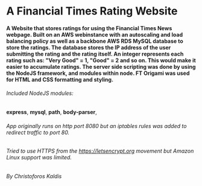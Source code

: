 # A Financial Times Rating Website

#### A Website that stores ratings for using the Financial Times News webpage. Built on an AWS webinstance with an autoscaling and load balancing policy as well as a backbone AWS RDS MySQL database to store the ratings. The database stores the IP address of the user submitting the rating and the rating itself. An integer represents each rating such as: "Very Good" = 1, "Good" = 2 and so on. This would make it easier to accumulate ratings. The server side scripting was done by using the NodeJS framework, and modules within node. FT Origami was used for HTML and CSS formatting and styling.

###### Included NodeJS modules: 

**express**,
**mysql**,
**path**,
**body-parser**,

###### App originally runs on http port 8080 but an iptables rules was added to redirect traffic to port 80.
###### Tried to use HTTPS from the https://letsencrypt.org movement but Amazon Linux support was limited.

###### By Christoforos Kaldis
